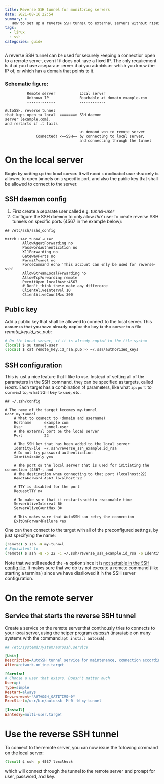 ```yaml
---
title: Reverse SSH tunnel for monitoring servers
date: 2021-08-16 22:54
summary: >
   How to set up a reverse SSH tunnel to external servers without risking security.
tags:
  - linux
  - ssh
categories: guide
---
```


A reverse SSH tunnel can be used for securely keeping a connection open to a remote server, even if it does not have a fixed IP. The only requirement is that you have a separate server that you administer which you know the IP of, or which has a domain that points to it.

### Schematic figure:

```
          Remote server           Local server
          Unknown IP              Reachable at domain example.com
          -------------           ------------

AutoSSH, reverse tunnel
that keps open to local  =======> SSH daemon
server (example.com), 
and restarts if it fails

                                  On demand SSH to remote server
              Connected! <==SSH== by connecting to local server,
                                  and connecting through the tunnel
```

# On the local server
Begin by setting up the local server. It will need a dedicated user that only is allowed to open tunnels on a specific port, and also the public key that shall be allowed to connect to the server.

## SSH daemon config
1. First create a separate user called e.g. *tunnel-user*
2. Configure the SSH daemon to only allow *that* user to create reverse SSH tunnels on specific ports (4567 in the example below):

```ssh
## /etc/ssh/sshd_config

Match User tunnel-user
        AllowAgentForwarding no
        PasswordAuthentication no
        X11Forwarding no
        GatewayPorts no
        PermitTunnel no
        ForceCommand echo 'This account can only be used for reverse-ssh'
        AllowStreamLocalForwarding no
        AllowTcpForwarding remote
        PermitOpen localhost:4567
        # Don't think these make any difference
        ClientAliveInterval 10
        ClientAliveCountMax 300
```

## Public key
Add a public key that shall be allowed to connect to the local server. This assumes that you have already copied the key to the server to a file *remote_key.id_rsa.pub*:

```bash
# On the local server, if it is already copied to the file system
(local) $ su tunnel-user
(local) $ cat remote_key.id_rsa.pub >> ~/.ssh/authorized_keys
```

## SSH configuration
This is just a nice feature that I like to use. Instead of setting all of the parameters in the SSH command, they can be specified as targets, called *Hosts*. Each target has a combination of parameters, like what `ip:port` to connect to, what SSH key to use, etc. 

```ssh
## ~/.ssh/config

# The name of the target becomes my-tunnel
Host my-tunnel
    # What to connect to (domain and username)
    Hostname      example.com
    User          tunnel-user
    # The external port on the local server
    Port          22

    # The SSH key that has been added to the local server
    IdentityFile  ~/.ssh/reverse_ssh_example.id_rsa
    # Do not try password authentication
    IdentitiesOnly yes

    # The port on the local server that is used for initiating the connection (4567), and
    # the destination when connecting to that port (localhost:22)
    RemoteForward 4567 localhost:22

    # TTY is disabled for the port
    RequestTTY no

    # To make sure that it restarts within reasonable time
    ServerAliveInterval 60
    ServerAliveCountMax 30

    # This makes sure that AutoSSH can retry the connection
    ExitOnForwardFailure yes
```

One can then connect to the target with all of the preconfigured settings, by just specifying the name:

```bash
(remote) $ ssh -N my-tunnel
# Equivalent to
(remote) $ ssh -N -p 22 -i ~/.ssh/reverse_ssh_example.id_rsa -o IdentitiesOnly=yes -R 4567:localhost:22 -T -o ServerAliveInterval=60 -o ServerAliveCountMax 30 -o ExitOnForwardFailure=yes tunnel-user@example.com
```

Note that we still needed the `-N` option since it is [not settable in the SSH config file](https://superuser.com/questions/518888/setup-n-parameter-in-ssh-config-file). It makes sure that we do try not execute a remote command (like starting a terminal) since we have disallowed it in the SSH server configuration.

# On the remote server

## Service that starts the reverse SSH tunnel
Create a service on the remote server that continously tries to connects to your local server, using the helper program *autossh* (installable on many systems with the command `apt install autossh`).

```ini
## /etc/systemd/system/autossh.service

[Unit]
Description=AutoSSH tunnel service for maintenance, connection according to .ssh/config
After=network-online.target

[Service]
# Choose a user that exists. Doesn't matter much
User=pi
Type=simple
Restart=always
Environment="AUTOSSH_GATETIME=0"
ExecStart=/usr/bin/autossh -M 0 -N my-tunnel

[Install]
WantedBy=multi-user.target
```

# Use the reverse SSH tunnel
To connect to the remote server, you can now issue the following command on the local server:

```bash
(local) $ ssh -p 4567 localhost
```

which will connect through the tunnel to the remote server, and prompt for user, password, and key.
